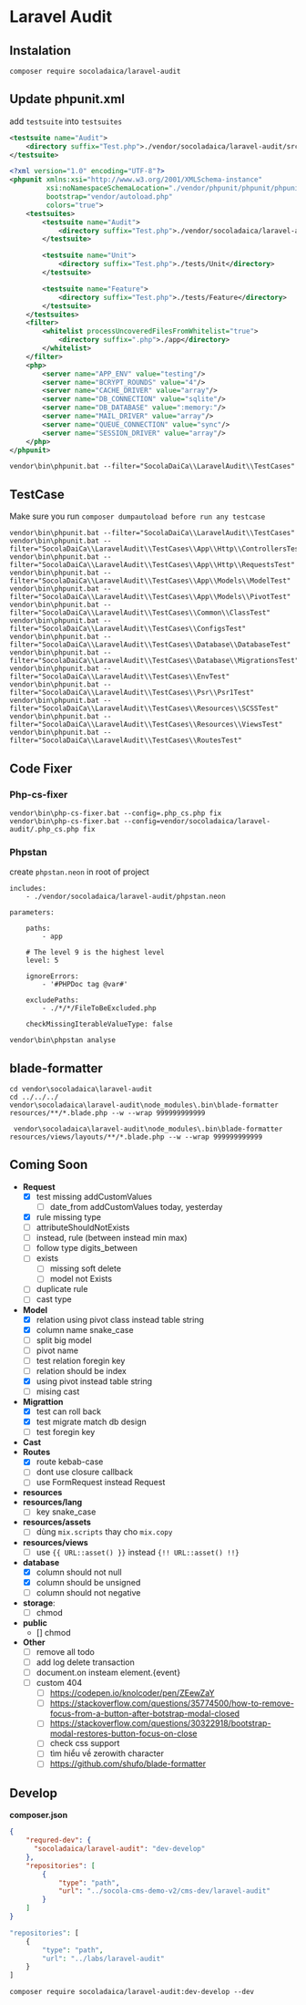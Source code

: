 # Laravel Audit

## Instalation

```shell
composer require socoladaica/laravel-audit
```

## Update phpunit.xml

add `testsuite` into `testsuites`
```xml
<testsuite name="Audit">
    <directory suffix="Test.php">./vendor/socoladaica/laravel-audit/src/TestCases</directory>
</testsuite>
```


```xml
<?xml version="1.0" encoding="UTF-8"?>
<phpunit xmlns:xsi="http://www.w3.org/2001/XMLSchema-instance"
         xsi:noNamespaceSchemaLocation="./vendor/phpunit/phpunit/phpunit.xsd"
         bootstrap="vendor/autoload.php"
         colors="true">
    <testsuites>
        <testsuite name="Audit">
            <directory suffix="Test.php">./vendor/socoladaica/laravel-audit/src/TestCases</directory>
        </testsuite>

        <testsuite name="Unit">
            <directory suffix="Test.php">./tests/Unit</directory>
        </testsuite>

        <testsuite name="Feature">
            <directory suffix="Test.php">./tests/Feature</directory>
        </testsuite>
    </testsuites>
    <filter>
        <whitelist processUncoveredFilesFromWhitelist="true">
            <directory suffix=".php">./app</directory>
        </whitelist>
    </filter>
    <php>
        <server name="APP_ENV" value="testing"/>
        <server name="BCRYPT_ROUNDS" value="4"/>
        <server name="CACHE_DRIVER" value="array"/>
        <server name="DB_CONNECTION" value="sqlite"/>
        <server name="DB_DATABASE" value=":memory:"/>
        <server name="MAIL_DRIVER" value="array"/>
        <server name="QUEUE_CONNECTION" value="sync"/>
        <server name="SESSION_DRIVER" value="array"/>
    </php>
</phpunit>

```

```shell
vendor\bin\phpunit.bat --filter="SocolaDaiCa\\LaravelAudit\\TestCases"
```

## TestCase

Make sure you run `composer dumpautoload before run any testcase`

```shell
vendor\bin\phpunit.bat --filter="SocolaDaiCa\\LaravelAudit\\TestCases"
vendor\bin\phpunit.bat --filter="SocolaDaiCa\\LaravelAudit\\TestCases\\App\\Http\\ControllersTest"
vendor\bin\phpunit.bat --filter="SocolaDaiCa\\LaravelAudit\\TestCases\\App\\Http\\RequestsTest"
vendor\bin\phpunit.bat --filter="SocolaDaiCa\\LaravelAudit\\TestCases\\App\\Models\\ModelTest"
vendor\bin\phpunit.bat --filter="SocolaDaiCa\\LaravelAudit\\TestCases\\App\\Models\\PivotTest"
vendor\bin\phpunit.bat --filter="SocolaDaiCa\\LaravelAudit\\TestCases\\Common\\ClassTest"
vendor\bin\phpunit.bat --filter="SocolaDaiCa\\LaravelAudit\\TestCases\\ConfigsTest"
vendor\bin\phpunit.bat --filter="SocolaDaiCa\\LaravelAudit\\TestCases\\Database\\DatabaseTest"
vendor\bin\phpunit.bat --filter="SocolaDaiCa\\LaravelAudit\\TestCases\\Database\\MigrationsTest"
vendor\bin\phpunit.bat --filter="SocolaDaiCa\\LaravelAudit\\TestCases\\EnvTest"
vendor\bin\phpunit.bat --filter="SocolaDaiCa\\LaravelAudit\\TestCases\\Psr\\Psr1Test"
vendor\bin\phpunit.bat --filter="SocolaDaiCa\\LaravelAudit\\TestCases\\Resources\\SCSSTest"
vendor\bin\phpunit.bat --filter="SocolaDaiCa\\LaravelAudit\\TestCases\\Resources\\ViewsTest"
vendor\bin\phpunit.bat --filter="SocolaDaiCa\\LaravelAudit\\TestCases\\RoutesTest"
```
## Code Fixer

### Php-cs-fixer

```shell
vendor\bin\php-cs-fixer.bat --config=.php_cs.php fix
vendor\bin\php-cs-fixer.bat --config=vendor/socoladaica/laravel-audit/.php_cs.php fix
```

### Phpstan

create `phpstan.neon` in root of project

```neon
includes:
    - ./vendor/socoladaica/laravel-audit/phpstan.neon

parameters:

    paths:
        - app

    # The level 9 is the highest level
    level: 5

    ignoreErrors:
        - '#PHPDoc tag @var#'

    excludePaths:
        - ./*/*/FileToBeExcluded.php

    checkMissingIterableValueType: false

```

```shell
vendor\bin\phpstan analyse 
```

## blade-formatter

```
cd vendor\socoladaica\laravel-audit
cd ../../../
vendor\socoladaica\laravel-audit\node_modules\.bin\blade-formatter resources/**/*.blade.php --w --wrap 999999999999

 vendor\socoladaica\laravel-audit\node_modules\.bin\blade-formatter resources/views/layouts/**/*.blade.php --w --wrap 999999999999
```

## Coming Soon

- **Request**
  - [x] test missing addCustomValues
    - [ ] date_from addCustomValues today, yesterday
  - [x] rule missing type
  - [ ] attributeShouldNotExists
  - [ ] instead, rule (between instead min max)
  - [ ] follow type digits_between
  - [ ] exists 
    - [ ] missing soft delete
    - [ ] model not Exists
  - [ ] duplicate rule
  - [ ] cast type
- **Model**
  - [x] relation using pivot class instead table string
  - [x] column name snake_case
  - [ ] split big model
  - [ ] pivot name
  - [ ] test relation foregin key
  - [ ] relation should be index
  - [x] using pivot instead table string
  - [ ] mising cast
- **Migrattion**
  - [x] test can roll back
  - [x] test migrate match db design
  - [ ] test foregin key
- **Cast**
- **Routes**
  - [x] route kebab-case
  - [ ] dont use closure callback
  - [ ] use FormRequest instead Request
- **resources**
- **resources/lang**
  - [ ] key snake_case
- **resources/assets**
  - [ ] dùng `mix.scripts` thay cho `mix.copy`
- **resources/views**
  - [ ] use `{{ URL::asset() }}` instead `{!! URL::asset() !!}`
- **database**
  - [x] column should not null
  - [x] column should be unsigned
  - [ ] column should not negative
- **storage**:
  - [ ] chmod
- **public**
  - [] chmod
- **Other**
  - [ ] remove all todo
  - [ ] add log delete transaction
  - [ ] document.on insteam element.{event}
  - [ ] custom 404
    - [ ] https://codepen.io/knolcoder/pen/ZEewZaY
    - [ ] https://stackoverflow.com/questions/35774500/how-to-remove-focus-from-a-button-after-botstrap-modal-closed
    - [ ] https://stackoverflow.com/questions/30322918/bootstrap-modal-restores-button-focus-on-close
    - [ ] check css support
    - [ ] tìm hiểu về zerowith character
    - [ ] https://github.com/shufo/blade-formatter

## Develop

**composer.json**
```json
{
    "requred-dev": {
      "socoladaica/laravel-audit": "dev-develop"
    },
    "repositories": [
        {
            "type": "path",
            "url": "../socola-cms-demo-v2/cms-dev/laravel-audit"
        }
    ]
}
```

```php
"repositories": [
    {
        "type": "path",
        "url": "../labs/laravel-audit"
    }
]
```

```shell
composer require socoladaica/laravel-audit:dev-develop --dev
```
